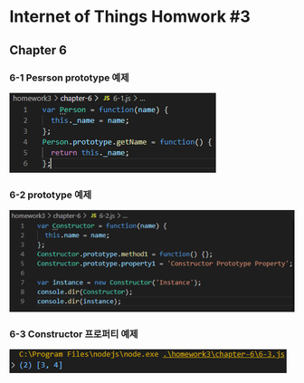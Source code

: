# Internet of Things Homwork #3
## Chapter 6

### 6-1 Pesrson prototype 예제
![6-1](./image/6-1.PNG)

### 6-2 prototype 예제
![6-2](./image/6-2.PNG)

### 6-3 Constructor 프로퍼티 예제
![6-3](./image/6-3.PNG)